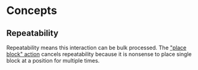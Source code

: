 # Concepts

## Repeatability

Repeatability means this interaction can be bulk processed. The ["place block" action](post-action.md#place-block-place) cancels repeatability because it is nonsense to place single block at a position for multiple times.
